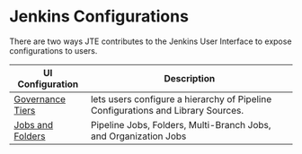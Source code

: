 # Jenkins Configurations

There are two ways JTE contributes to the Jenkins User Interface to expose configurations to users.

| UI Configuration                          | Description                                                                      |
|-------------------------------------------|----------------------------------------------------------------------------------|
| [Governance Tiers](./governance-tiers.md) | lets users configure a hierarchy of Pipeline Configurations and Library Sources. |
| [Jobs and Folders](./job-types.md)        | Pipeline Jobs, Folders, Multi-Branch Jobs, and Organization Jobs                 |